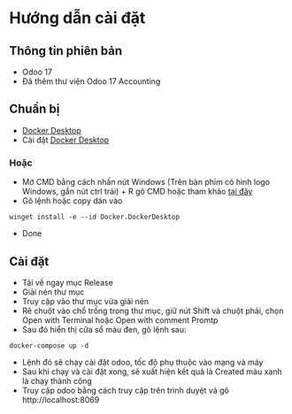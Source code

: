 # Hướng dẫn cài đặt

## Thông tin phiên bản

- Odoo 17
- Đã thêm thư viện Odoo 17 Accounting

## Chuẩn bị

- [Docker Desktop](https://www.docker.com/products/docker-desktop/)
- Cài đặt [Docker Desktop](https://www.docker.com/products/docker-desktop/)
### Hoặc
- Mở CMD bằng cách nhấn nút Windows (Trên bàn phím có hình logo Windows, gần nút ctrl trái) + R gõ CMD hoặc tham khảo [tại đây](https://quantrimang.com/cong-nghe/thu-thuat-khoi-chay-command-prompt-nhanh-chong-tren-windows-10-118680)
- Gõ lệnh hoặc copy dán vào

```
winget install -e --id Docker.DockerDesktop
```

- Done

## Cài đặt

- Tải về ngay mục Release
- Giải nén thư mục
- Truy cập vào thư mục vừa giải nén
- Rê chuột vào chổ trống trong thư mục, giữ nút Shift và chuột phải, chọn Open with Terminal hoặc Open with comment Promtp
- Sau đó hiển thị cửa sổ màu đen, gõ lệnh sau:

```
docker-compose up -d
```

- Lệnh đó sẽ chạy cài đặt odoo, tốc độ phụ thuộc vào mạng và máy
- Sau khi chạy và cài đặt xong, sẽ xuất hiện kết quả là Created màu xanh là chạy thành công
- Truy cập odoo bằng cách truy cập trên trình duyệt và gõ http://localhost:8069
